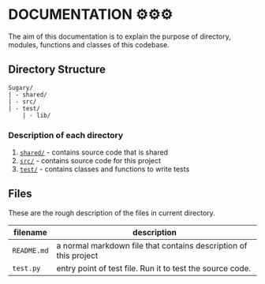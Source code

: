 # DOCUMENTATION ⚙⚙⚙
The aim of this documentation is to explain the purpose of directory, modules, functions and classes of this codebase. 

## Directory Structure 

```
Sugary/
| - shared/
| - src/
| - test/
    | - lib/
```

### Description of each directory
1. [`shared/`](Sugary/shared/.doc/main.md) - contains source code that is shared
2. [`src/`](Sugary/src/.doc/main.md) - contains source code for this project
3. [`test/`](Sugary/test/.doc/main.md) - contains classes and functions to write tests

## Files
These are the rough description of the files in current directory.

| filename | description |
| ----- | ----- |
| `README.md` | a normal markdown file that contains description of this project |
| `test.py` | entry point of test file. Run it to test the source code. |